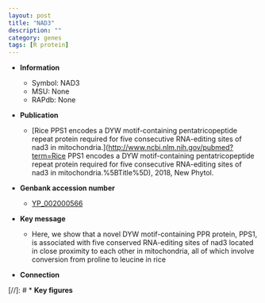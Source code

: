```yaml
---
layout: post
title: "NAD3"
description: ""
category: genes
tags: [R protein]
---
```


* **Information**  
    + Symbol: NAD3  
    + MSU: None  
    + RAPdb: None  

* **Publication**  
    + [Rice PPS1 encodes a DYW motif-containing pentatricopeptide repeat protein required for five consecutive RNA-editing sites of nad3 in mitochondria.](http://www.ncbi.nlm.nih.gov/pubmed?term=Rice PPS1 encodes a DYW motif-containing pentatricopeptide repeat protein required for five consecutive RNA-editing sites of nad3 in mitochondria.%5BTitle%5D), 2018, New Phytol.

* **Genbank accession number**  
    + [YP_002000566](http://www.ncbi.nlm.nih.gov/nuccore/YP_002000566)

* **Key message**  
    + Here, we show that a novel DYW motif-containing PPR protein, PPS1, is associated with five conserved RNA-editing sites of nad3 located in close proximity to each other in mitochondria, all of which involve conversion from proline to leucine in rice

* **Connection**  

[//]: # * **Key figures**  


